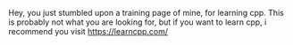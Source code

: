Hey, you just stumbled upon a training page of mine, for learning cpp. This is probably not what you are looking for, but if you want to learn cpp, i recommend you visit https://learncpp.com/
